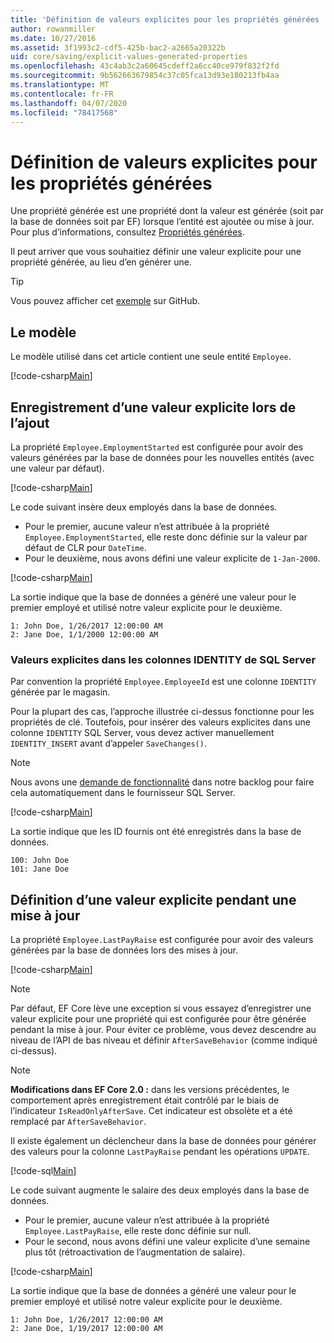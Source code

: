 ```yaml
---
title: 'Définition de valeurs explicites pour les propriétés générées : EF Core'
author: rowanmiller
ms.date: 10/27/2016
ms.assetid: 3f1993c2-cdf5-425b-bac2-a2665a20322b
uid: core/saving/explicit-values-generated-properties
ms.openlocfilehash: 43c4ab3c2a60645cdeff2a6cc40ce979f832f2fd
ms.sourcegitcommit: 9b562663679854c37c05fca13d93e180213fb4aa
ms.translationtype: MT
ms.contentlocale: fr-FR
ms.lasthandoff: 04/07/2020
ms.locfileid: "78417568"
---
```

# <a name="setting-explicit-values-for-generated-properties"></a>Définition de valeurs explicites pour les propriétés générées

Une propriété générée est une propriété dont la valeur est générée (soit par la base de données soit par EF) lorsque l’entité est ajoutée ou mise à jour. Pour plus d’informations, consultez [Propriétés générées](../modeling/generated-properties.md).

Il peut arriver que vous souhaitiez définir une valeur explicite pour une propriété générée, au lieu d’en générer une.

> [!TIP]  
> Vous pouvez afficher cet [exemple](https://github.com/dotnet/EntityFramework.Docs/tree/master/samples/core/Saving/ExplicitValuesGenerateProperties/) sur GitHub.

## <a name="the-model"></a>Le modèle

Le modèle utilisé dans cet article contient une seule entité `Employee`.

[!code-csharp[Main](../../../samples/core/Saving/ExplicitValuesGenerateProperties/Employee.cs#Sample)]

## <a name="saving-an-explicit-value-during-add"></a>Enregistrement d’une valeur explicite lors de l’ajout

La propriété `Employee.EmploymentStarted` est configurée pour avoir des valeurs générées par la base de données pour les nouvelles entités (avec une valeur par défaut).

[!code-csharp[Main](../../../samples/core/Saving/ExplicitValuesGenerateProperties/EmployeeContext.cs#EmploymentStarted)]

Le code suivant insère deux employés dans la base de données.

* Pour le premier, aucune valeur n’est attribuée à la propriété `Employee.EmploymentStarted`, elle reste donc définie sur la valeur par défaut de CLR pour `DateTime`.
* Pour le deuxième, nous avons défini une valeur explicite de `1-Jan-2000`.

[!code-csharp[Main](../../../samples/core/Saving/ExplicitValuesGenerateProperties/Sample.cs#EmploymentStarted)]

La sortie indique que la base de données a généré une valeur pour le premier employé et utilisé notre valeur explicite pour le deuxième.

``` Console
1: John Doe, 1/26/2017 12:00:00 AM
2: Jane Doe, 1/1/2000 12:00:00 AM
```

### <a name="explicit-values-into-sql-server-identity-columns"></a>Valeurs explicites dans les colonnes IDENTITY de SQL Server

Par convention la propriété `Employee.EmployeeId` est une colonne `IDENTITY` générée par le magasin.

Pour la plupart des cas, l’approche illustrée ci-dessus fonctionne pour les propriétés de clé. Toutefois, pour insérer des valeurs explicites dans une colonne `IDENTITY` SQL Server, vous devez activer manuellement `IDENTITY_INSERT` avant d’appeler `SaveChanges()`.

> [!NOTE]  
> Nous avons une [demande de fonctionnalité](https://github.com/aspnet/EntityFramework/issues/703) dans notre backlog pour faire cela automatiquement dans le fournisseur SQL Server.

[!code-csharp[Main](../../../samples/core/Saving/ExplicitValuesGenerateProperties/Sample.cs#EmployeeId)]

La sortie indique que les ID fournis ont été enregistrés dans la base de données.

``` Console
100: John Doe
101: Jane Doe
```

## <a name="setting-an-explicit-value-during-update"></a>Définition d’une valeur explicite pendant une mise à jour

La propriété `Employee.LastPayRaise` est configurée pour avoir des valeurs générées par la base de données lors des mises à jour.

[!code-csharp[Main](../../../samples/core/Saving/ExplicitValuesGenerateProperties/EmployeeContext.cs#LastPayRaise)]

> [!NOTE]  
> Par défaut, EF Core lève une exception si vous essayez d’enregistrer une valeur explicite pour une propriété qui est configurée pour être générée pendant la mise à jour. Pour éviter ce problème, vous devez descendre au niveau de l’API de bas niveau et définir `AfterSaveBehavior` (comme indiqué ci-dessus).

> [!NOTE]  
> **Modifications dans EF Core 2.0 :** dans les versions précédentes, le comportement après enregistrement était contrôlé par le biais de l’indicateur `IsReadOnlyAfterSave`. Cet indicateur est obsolète et a été remplacé par `AfterSaveBehavior`.

Il existe également un déclencheur dans la base de données pour générer des valeurs pour la colonne `LastPayRaise` pendant les opérations `UPDATE`.

[!code-sql[Main](../../../samples/core/Saving/ExplicitValuesGenerateProperties/employee_UPDATE.sql)]

Le code suivant augmente le salaire des deux employés dans la base de données.

* Pour le premier, aucune valeur n’est attribuée à la propriété `Employee.LastPayRaise`, elle reste donc définie sur null.
* Pour le second, nous avons défini une valeur explicite d’une semaine plus tôt (rétroactivation de l’augmentation de salaire).

[!code-csharp[Main](../../../samples/core/Saving/ExplicitValuesGenerateProperties/Sample.cs#LastPayRaise)]

La sortie indique que la base de données a généré une valeur pour le premier employé et utilisé notre valeur explicite pour le deuxième.

``` Console
1: John Doe, 1/26/2017 12:00:00 AM
2: Jane Doe, 1/19/2017 12:00:00 AM
```
